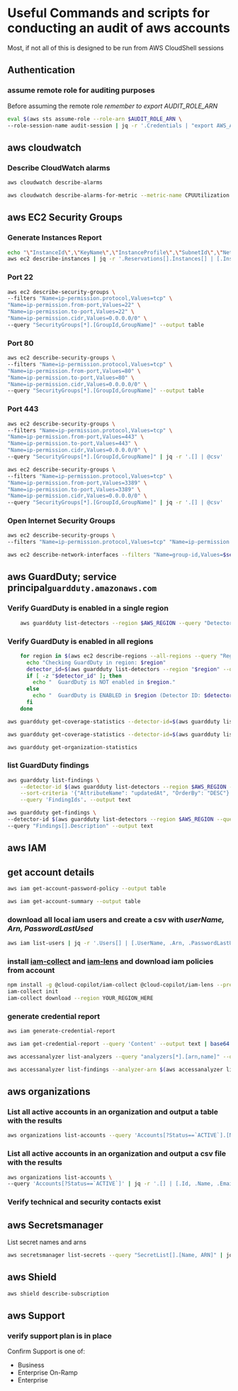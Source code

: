 # Useful Commands and scripts for conducting an audit of aws accounts

Most, if not all of this is designed to be run from AWS CloudShell sessions

## Authentication

### assume remote role for auditing purposes

Before assuming the remote role _remember to export AUDIT_ROLE_ARN_

```bash
eval $(aws sts assume-role --role-arn $AUDIT_ROLE_ARN \
--role-session-name audit-session | jq -r '.Credentials | "export AWS_ACCESS_KEY_ID=\(.AccessKeyId)\nexport AWS_SECRET_ACCESS_KEY=\(.SecretAccessKey)\nexport AWS_SESSION_TOKEN=\(.SessionToken)\n"')
```
## aws cloudwatch

### Describe CloudWatch alarms

```bash
aws cloudwatch describe-alarms
```

```bash
aws cloudwatch describe-alarms-for-metric --metric-name CPUUtilization --namespace AWS/EC2 --dimensions Name=InstanceId,Value=i-1234567890abcdef0
```

## aws EC2 Security Groups

### Generate Instances Report

```bash
echo "\"InstanceId\",\"KeyName\",\"InstanceProfile\",\"SubnetId\",\"NetworkInterfaceId\",\"VpcId\",\"PublicIp\",\"PublicDnsName\",\"SecurityGroupId\",\"SecurityGroupName\",\"PrivateIpAddress\",\"PrivateDnsName\""
aws ec2 describe-instances | jq -r '.Reservations[].Instances[] | [.InstanceId,.KeyName,.IamInstanceProfile.Arn,.NetworkInterfaces[].NetworkInterfaceId,.NetworkInterfaces[].SubnetId,.NetworkInterfaces[].VpcId,.NetworkInterfaces[].Association.PublicIp,.NetworkInterfaces[].Association.PublicDnsName,.SecurityGroups[].GroupId,.SecurityGroups[].GroupName,.NetworkInterfaces[].PrivateIpAddress,.NetworkInterfaces[].PrivateDnsName] | @csv'
```

### Port 22

```bash
aws ec2 describe-security-groups \
--filters "Name=ip-permission.protocol,Values=tcp" \
"Name=ip-permission.from-port,Values=22" \
"Name=ip-permission.to-port,Values=22" \
"Name=ip-permission.cidr,Values=0.0.0.0/0" \
--query "SecurityGroups[*].[GroupId,GroupName]" --output table
```

### Port 80

```bash
aws ec2 describe-security-groups \
--filters "Name=ip-permission.protocol,Values=tcp" \
"Name=ip-permission.from-port,Values=80" \
"Name=ip-permission.to-port,Values=80" \
"Name=ip-permission.cidr,Values=0.0.0.0/0" \
--query "SecurityGroups[*].[GroupId,GroupName]" --output table
```

### Port 443

```bash
aws ec2 describe-security-groups \
--filters "Name=ip-permission.protocol,Values=tcp" \
"Name=ip-permission.from-port,Values=443" \
"Name=ip-permission.to-port,Values=443" \
"Name=ip-permission.cidr,Values=0.0.0.0/0" \
--query "SecurityGroups[*].[GroupId,GroupName]" | jq -r '.[] | @csv'
```

```bash
aws ec2 describe-security-groups \
--filters "Name=ip-permission.protocol,Values=tcp" \
"Name=ip-permission.from-port,Values=3389" \
"Name=ip-permission.to-port,Values=3389" \
"Name=ip-permission.cidr,Values=0.0.0.0/0" \
--query "SecurityGroups[*].[GroupId,GroupName]" | jq -r '.[] | @csv'
```

### Open Internet Security Groups

```bash
aws ec2 describe-security-groups \
--filters "Name=ip-permission.protocol,Values=tcp" "Name=ip-permission.cidr,Values=0.0.0.0/0" --query "SecurityGroups[*]" | jq -r '.[] | [.GroupId, .GroupName, .IpPermissions[].IpRanges[].CidrIp, .IpPermissions[].ToPort] | @csv'
```

```bash
aws ec2 describe-network-interfaces --filters "Name=group-id,Values=$security_group_id" --query 'NetworkInterfaces[*].[NetworkInterfaceId, SubnetId, PrivateIpAddress, Description]' --output table
```

## aws GuardDuty; service principal`guardduty.amazonaws.com`

### Verify GuardDuty is enabled in a single region

```bash
    aws guardduty list-detectors --region $AWS_REGION --query "DetectorIds[0]"
```

### Verify GuardDuty is enabled in all regions

```bash
    for region in $(aws ec2 describe-regions --all-regions --query "Regions[].RegionName" --output text); do
      echo "Checking GuardDuty in region: $region"
      detector_id=$(aws guardduty list-detectors --region "$region" --query "DetectorIds[0]" --output text 2>/dev/null)
      if [ -z "$detector_id" ]; then
        echo "  GuardDuty is NOT enabled in $region." 
      else
        echo "  GuardDuty is ENABLED in $region (Detector ID: $detector_id)."
      fi
    done
```

```bash
aws guardduty get-coverage-statistics --detector-id=$(aws guardduty list-detectors --region $AWS_REGION --query "DetectorIds[0]" --output text) --statistics-type=COUNT_BY_COVERAGE_STATUS
```

```bash
aws guardduty get-coverage-statistics --detector-id=$(aws guardduty list-detectors --region $AWS_REGION --query "DetectorIds[0]" --output text) --statistics-type=COUNT_BY_RESOURCE_TYPE
```

```bash
aws guardduty get-organization-statistics
```

### list GuardDuty findings

```bash
aws guardduty list-findings \
    --detector-id $(aws guardduty list-detectors --region $AWS_REGION --query "DetectorIds[0]" --output text) \
    --sort-criteria '{"AttributeName": "updatedAt", "OrderBy": "DESC"}' \
    --query 'FindingIds'. --output text
```

```bash
aws guardduty get-findings \
--detector-id $(aws guardduty list-detectors --region $AWS_REGION --query "DetectorIds[0]" --output text) --finding-id 32cc0d10b98943ec7a49f8abf77baee2 \
--query "Findings[].Description" --output text
```

## aws IAM

## get account details

```bash
aws iam get-account-password-policy --output table
```

```bash
aws iam get-account-summary --output table
```

### download all local iam users and create a csv with _userName, Arn, PasswordLastUsed_

```bash
aws iam list-users | jq -r '.Users[] | [.UserName, .Arn, .PasswordLastUsed] | @csv'
```

### install [iam-collect](https://github.com/cloud-copilot/iam-collect) and [iam-lens](https://github.com/cloud-copilot/iam-lens) and download iam policies from account

```bash
npm install -g @cloud-copilot/iam-collect @cloud-copilot/iam-lens --prefix .
iam-collect init
iam-collect download --region YOUR_REGION_HERE
```
### generate credential report 

```bash
aws iam generate-credential-report
```

```bash
aws iam get-credential-report --query 'Content' --output text | base64 --decode > credential_report.csv
```

```bash
aws accessanalyzer list-analyzers --query "analyzers[*].[arn,name]" --output table
```

```bash
aws accessanalyzer list-findings --analyzer-arn $(aws accessanalyzer list-analyzers --query "analyzers[*].[arn]" --output text) --query "findings[*].[resource,resourceType]" --output table
```

## aws organizations

### List all active accounts in an organization and output a table with the results

```bash
aws organizations list-accounts --query 'Accounts[?Status==`ACTIVE`].[Name, Id, Email]' --output table
```

### List all active accounts in an organization and output a csv file with the results

```bash
aws organizations list-accounts \
--query 'Accounts[?Status==`ACTIVE`]' | jq -r '.[] | [.Id, .Name, .Email] | @csv'
```

### Verify technical and security contacts exist


## aws Secretsmanager

List secret names and arns

```bash
aws secretsmanager list-secrets --query "SecretList[].[Name, ARN]" | jq -r '.[] | @csv'
```

## aws Shield

```bash
aws shield describe-subscription
```

## aws Support

### verify support plan is in place

Confirm Support is one of:

* Business
* Enterprise On-Ramp
* Enterprise
